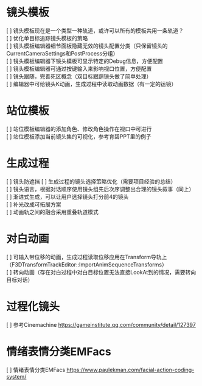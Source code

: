# 镜头模板
[ ] 镜头模板现在是一个类型一种轨道，或许可以所有的模板共用一条轨道？  
[ ] 优化单目标追踪镜头模板的策略  
[ ] 镜头模板编辑器细节面板隐藏无效的镜头配置分类（只保留镜头的CurrentCameraSettings和PostProcess分组）  
[ ] 镜头模板编辑器下镜头模板可显示特定的Debug信息，方便配置  
[ ] 镜头模板编辑器可通过按键输入来影响视口位置，方便配置  
[ ] 镜头跟随，完善死区概念（双目标跟踪镜头做了简单处理）  
[ ] 编辑器中可给镜头K动画，生成过程中读取动画数据（有一定的运镜）  

# 站位模板
[ ] 站位模板编辑器的添加角色、修改角色操作在视口中可进行  
[ ] 站位模板添加当前镜头集的可视化，参考育碧PPT里的例子  

# 生成过程
[ ] 镜头防遮挡
[ ] 生成过程的镜头选择策略优化（需要项目经验的总结）  
[ ] 镜头语言，根据对话顺序使用镜头组先后次序调整出合理的镜头叙事（同上）  
[ ] 渐进式生成，可以让用户选择镜头打分前4的镜头  
[ ] 补光改成可拓展方案  
[ ] 动画轨之间的融合采用重叠轨道模式

# 对白动画
[ ] 可输入带位移的动画，生成过程读取位移应用在Transform导轨上  （F3DTransformTrackEditor::ImportAnimSequenceTransforms）  
[ ] 转向动画（存在对白过程中对白目标位置无法直接LookAt到的情况，需要转向目标对话）  

# 过程化镜头
[ ] 参考Cinemachine https://gameinstitute.qq.com/community/detail/127397  

# 情绪表情分类EMFacs
[ ] 情绪表情分类EMFacs https://www.paulekman.com/facial-action-coding-system/
